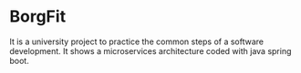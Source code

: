 # BorgFit
It is a university project to practice the common steps of a software development. It shows a microservices architecture coded with java spring boot.
